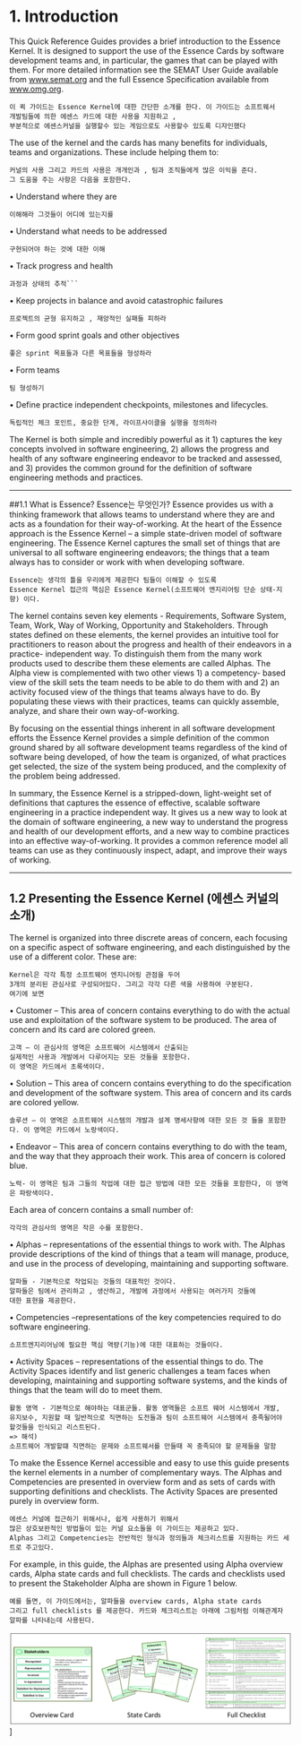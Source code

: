 # 1. Introduction
This Quick Reference Guides provides a brief introduction to the Essence Kernel. It is designed to support the use of the Essence Cards by software development teams and, in particular, the games that can be played with them. For more detailed information see the SEMAT User Guide available from www.semat.org and the full Essence Specification available from www.omg.org.

    이 퀵 가이드는 Essence Kernel에 대한 간단한 소개를 한다. 이 가이드는 소프트웨서 
    개발팀들에 의한 에센스 카드에 대한 사용을 지원하고 ,
    부분적으로 에센스커널을 실행할수 있는 게임으로도 사용할수 있도록 디자인했다




The use of the kernel and the cards has many benefits for individuals, teams and organizations. These include helping them to:

    커널의 사용 그리고 카드의 사용은 개개인과 , 팀과 조직들에게 많은 이익을 준다. 
    그 도움을 주는 사항은 다음을 포함한다.

• Understand where they are 

    이해해라 그것들이 어디에 있는지를

• Understand what needs to be addressed 

    구현되어야 하는 것에 대한 이해 

• Track progress and health 

    과정과 상태의 추적```

• Keep projects in balance and avoid catastrophic failures

    프로젝트의 균형 유지하고 , 재앙적인 실패들 피하라

• Form good sprint goals and other objectives

    좋은 sprint 목표들과 다른 목표들을 형성하라 

• Form teams

    팀 형성하기

• Define practice independent checkpoints, milestones and lifecycles.

    독립적인 체크 포인트, 중요한 단계, 라이프사이클을 실행을 정의하라










The Kernel is both simple and incredibly powerful as it 1) captures the key concepts involved in software engineering, 2) allows the progress and health of any software engineering endeavor to be tracked and assessed, and 3) provides the common ground for the definition of software engineering methods and practices.


---

##1.1	What is Essence? Essence는 무엇인가?
Essence provides us with a thinking framework that allows teams to understand where they are and acts as a foundation for their way-of-working. At the heart of the Essence approach is the Essence Kernel – a simple state-driven model of software engineering. The Essence Kernel captures the small set of things that are universal to all software engineering endeavors; the things that a team always has to consider or work with when developing software.

    Essence는 생각의 틀을 우리에게 제공한다 팀들이 이해할 수 있도록 
    Essence Kernel 접근의 핵심은 Essence Kernel(소프트웨어 엔지리어링 단순 상태-지향) 이다. 


The kernel contains seven key elements - Requirements, Software System, Team, Work, Way of Working, Opportunity and Stakeholders. Through states defined on these elements, the kernel provides an intuitive tool for practitioners to reason about the progress and health of their endeavors in a practice- independent way. To distinguish them from the many work products used to describe them these elements are called Alphas. The Alpha view is complemented with two other views 1) a competency- based view of the skill sets the team needs to be able to do them with and 2) an activity focused view of the things that teams always have to do. By populating these views with their practices, teams can quickly assemble, analyze, and share their own way-of-working.

By focusing on the essential things inherent in all software development efforts the Essence Kernel provides a simple definition of the common ground shared by all software development teams regardless of the kind of software being developed, of how the team is organized, of what practices get selected, the size of the system being produced, and the complexity of the problem being addressed.

In summary, the Essence Kernel is a stripped-down, light-weight set of definitions that captures the essence of effective, scalable software engineering in a practice independent way. It gives us a new way to look at the domain of software engineering, a new way to understand the progress and health of our development efforts, and a new way to combine practices into an effective way-of-working. It provides a common reference model all teams can use as they continuously inspect, adapt, and improve their ways of working.



---

## 1.2	Presenting the Essence Kernel (에센스 커널의 소개)

The kernel is organized into three discrete areas of concern, each focusing on a specific aspect of software engineering, and each distinguished by the use of a different color. These are:



    Kernel은 각각 특정 소프트웨어 엔지니어링 관점을 두어 
    3개의 분리된 관심사로 구성되어있다. 그리고 각각 다른 색을 사용하여 구분된다. 
    여기에 보면

• Customer – This area of concern contains everything to do with the actual use and exploitation of the software system to be produced. The area of concern and its card are colored green.

    고객 – 이 관심사의 영역은 소프트웨어 시스템에서 산출되는 
    실제적인 사용과 개발에서 다루어지는 모든 것들을 포함한다.
    이 영역은 카드에서 초록색이다.
    
• Solution – This area of concern contains everything to do the specification and development of
the software system. This area of concern and its cards are colored yellow.

    솔루션 – 이 영역은 소프트웨어 시스템의 개발과 설계 명세사항에 대한 모든 것 들을 포함한다. 이 영역은 카드에서 노랑색이다.
    
• Endeavor – This area of concern contains everything to do with the team, and the way that they
approach their work. This area of concern is colored blue.

    노력- 이 영역은 팀과 그들의 작업에 대한 접근 방법에 대한 모든 것들을 포함한다, 이 영역은 파랑색이다.
    
Each area of concern contains a small number of:

    각각의 관심사의 영역은 작은 수를 포함한다.
    
• Alphas – representations of the essential things to work with. The Alphas provide descriptions of the kind of things that a team will manage, produce, and use in the process of developing,
maintaining and supporting software.

    알파들 - 기본적으로 작업되는 것들의 대표적인 것이다.
    알파들은 팀에서 관리하고 , 생산하고, 개발에 과정에서 사용되는 여러가지 것들에 
    대한 표현을 제공한다. 
    
• Competencies –representations of the key competencies required to do software engineering.
    
    소프트엔지리어닝에 필요한 핵심 역량(기능)에 대한 대표하는 것들이다.

• Activity Spaces – representations of the essential things to do. The Activity Spaces identify and list generic challenges a team faces when developing, maintaining and supporting software systems, and the kinds of things that the team will do to meet them.
    
    활동 영역 - 기본적으로 해야하는 대표군들. 활동 영역들은 소프트 웨어 시스템에서 개발,
    유지보수, 지원할 때 일반적으로 직면하는 도전들과 팀이 소프트웨어 시스템에서 충족될어야 할것들을 인식되고 리스트된다. 
    => 해석) 
    소프트웨어 개발할떄 직면하는 문제와 소프트웨서를 만들때 꼭 충족되야 할 문제들을 말함 
    
To make the Essence Kernel accessible and easy to use this guide presents the kernel elements in a number of complementary ways. The Alphas and Competencies are presented in overview form and as sets of cards with supporting definitions and checklists. The Activity Spaces are presented purely in overview form.

    에센스 커널에 접근하기 위해서나, 쉽게 사용하기 위해서 
    많은 상호보완적인 방법들이 있는 커널 요소들을 이 가이드는 제공하고 있다.
    Alphas 그리고 Competencies는 전반적인 형식과 정의들과 체크리스트를 지원하는 카드 세트로 주고있다.

For example, in this guide, the Alphas are presented using Alpha overview cards, Alpha state cards and full checklists. The cards and checklists used to present the Stakeholder Alpha are shown in Figure 1 below.
    
    예를 들면, 이 가이드에서는, 알파들을 overview cards, Alpha state cards 
    그리고 full checklists 를 제공한다. 카드와 체크리스트는 아래에 그림처럼 이해관계자 알파를 나타내는데 사용된다.
    



![](캡처.PNG)]




 







